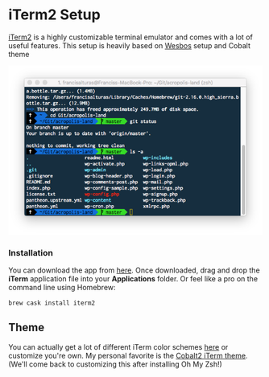 # iTerm2 Setup

[iTerm2](http://www.iterm2.com/) is a highly customizable terminal emulator and comes with a lot of useful features. This setup is heavily based on [Wesbos](https://twitter.com/wesbos) setup and Cobalt theme

![iTerm running with Oh My ZSH on the Cobalt Theme](../../../.gitbook/assets/screen-shot-2018-01-25-at-3.58.41-am.png)

### Installation

You can download the app from [here](http://www.iterm2.com/). Once downloaded, drag and drop the **iTerm** application file into your **Applications** folder. Or feel like a pro on the command line using Homebrew:

```
brew cask install iterm2
```

## Theme

You can actually get a lot of different iTerm color schemes [here](https://github.com/mbadolato/iTerm2-Color-Schemes/tree/master/schemes) or customize you're own. My personal favorite is the [Cobalt2 iTerm theme](https://github.com/wesbos/Cobalt2-iterm/blob/master/cobalt2.itermcolors). (We'll come back to customizing this after installing Oh My Zsh!)

##
